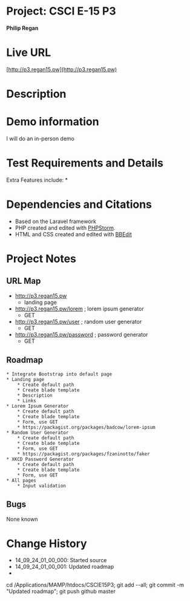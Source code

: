 # Project: CSCI E-15 P3
**Philip Regan**

# Live URL
[http://p3.regan15.pw](http://p3.regan15.pw)

# Description
<!-- 2-3+ sentences -->

# Demo information
<!-- If you attend your section to do an in-person demo, make a note of this. If you opt to do the Jing screencast demo, include the link here .-->
I will do an in-person demo

# Test Requirements and Details
<!-- Any details the instructor or TA needs to know, for example, test credentials. -->
Extra Features include:
*

# Dependencies and Citations
<!--A list of any plugins, libraries, packages or outside code used in the project. See Student Responsibilities for more details on avoiding code plagiarism.-->
* Based on the Laravel framework
* PHP created and edited with [PHPStorm](http://www.jetbrains.com/phpstorm/).
* HTML and CSS created and edited with [BBEdit](http://www.barebones.com/products/bbedit/)

# Project Notes

## URL Map
* http://p3.regan15.pw
	* landing page
* http://p3.regan15.pw/lorem ; lorem ipsum generator
	* GET
* http://p3.regan15.pw/user ; random user generator
	* GET 
* http://p3.regan15.pw/password ; password generator
	* GET 

## Roadmap

	* Integrate Bootstrap into default page
	* Landing page
		* Create default path
		* Create blade template
		* Description
		* Links
	* Lorem Ipsum Generator
		* Create default path
        * Create blade template
		* Form, use GET
		* https://packagist.org/packages/badcow/lorem-ipsum
	* Random User Generator
		* Create default path
        * Create blade template
		* Form, use GET
		* https://packagist.org/packages/fzaninotto/faker
	* XKCD Password Generator
		* Create default path
        * Create blade template
		* Form, use GET
	* All pages
		* Input validation

## Bugs
None known

# Change History

* 14\_09\_24\_01\_00\_000: Started source
* 14\_09\_24\_01\_00\_001: Updated roadmap
* 
cd /Applications/MAMP/htdocs/CSCIE15P3; git add --all; git commit -m "Updated roadmap"; git push github master
